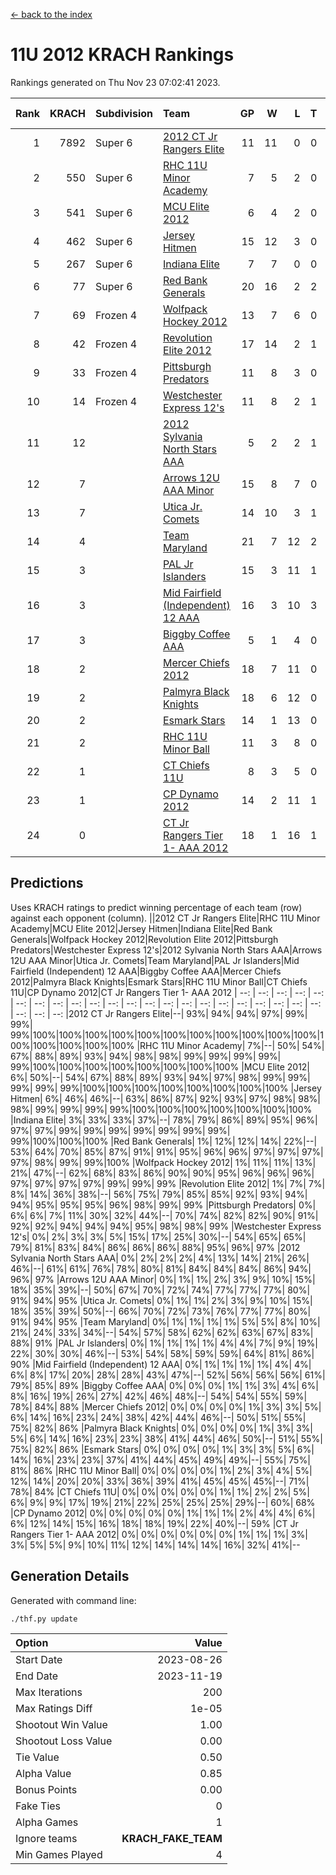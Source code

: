 [<- back to the index](readme.md)
# 11U 2012 KRACH Rankings
Rankings generated on Thu Nov 23 07:02:41 2023.

Rank|KRACH|Subdivision|Team|GP|W|L|T|OTW|OTL|SoS|Exp Wins|Win Diff
---:|---:|:---|:---|---:|---:|---:|---:|---:|---:|---:|---:|---:
1|7892|Super 6|[2012 CT Jr Rangers Elite](https://gamesheetstats.com/seasons/3664/teams/140909/schedule)|11|11|0|0|0|0|136|11.8|-0.0
2|550|Super 6|[RHC 11U Minor Academy](https://gamesheetstats.com/seasons/3664/teams/140913/schedule)|7|5|2|0|0|1|1140|5.8|-0.0
3|541|Super 6|[MCU Elite 2012](https://gamesheetstats.com/seasons/3664/teams/140908/schedule)|6|4|2|0|2|0|309|4.8|-0.0
4|462|Super 6|[Jersey Hitmen](https://gamesheetstats.com/seasons/3664/teams/140915/schedule)|15|12|3|0|0|0|1061|12.8|-0.0
5|267|Super 6|[Indiana Elite](https://gamesheetstats.com/seasons/3664/teams/144355/schedule)|7|7|0|0|0|0|5|7.9|0.0
6|77|Super 6|[Red Bank Generals](https://gamesheetstats.com/seasons/3664/teams/140916/schedule)|20|16|2|2|2|0|34|17.9|0.0
7|69|Frozen 4|[Wolfpack Hockey 2012](https://gamesheetstats.com/seasons/3664/teams/140914/schedule)|13|7|6|0|0|1|1287|7.8|-0.0
8|42|Frozen 4|[Revolution Elite 2012](https://gamesheetstats.com/seasons/3664/teams/140924/schedule)|17|14|2|1|1|0|15|15.4|0.0
9|33|Frozen 4|[Pittsburgh Predators](https://gamesheetstats.com/seasons/3664/teams/140925/schedule)|11|8|3|0|0|1|22|8.9|0.0
10|14|Frozen 4|[Westchester Express 12's](https://gamesheetstats.com/seasons/3664/teams/140919/schedule)|11|8|2|1|1|0|7|9.4|0.0
11|12||[2012 Sylvania North Stars AAA](https://gamesheetstats.com/seasons/3664/teams/162461/schedule)|5|2|2|1|0|0|91|3.4|0.0
12|7||[Arrows 12U AAA Minor](https://gamesheetstats.com/seasons/3664/teams/140920/schedule)|15|8|7|0|1|0|74|8.9|0.0
13|7||[Utica Jr. Comets](https://gamesheetstats.com/seasons/3664/teams/140923/schedule)|14|10|3|1|2|0|11|11.4|0.0
14|4||[Team Maryland](https://gamesheetstats.com/seasons/3664/teams/140928/schedule)|21|7|12|2|1|0|1453|8.9|0.0
15|3||[PAL Jr Islanders](https://gamesheetstats.com/seasons/3664/teams/140921/schedule)|15|3|11|1|0|2|1037|4.4|0.0
16|3||[Mid Fairfield (Independent) 12 AAA](https://gamesheetstats.com/seasons/3664/teams/140910/schedule)|16|3|10|3|0|2|48|5.4|0.0
17|3||[Biggby Coffee AAA](https://gamesheetstats.com/seasons/3664/teams/144354/schedule)|5|1|4|0|0|0|92|1.9|0.0
18|2||[Mercer Chiefs 2012](https://gamesheetstats.com/seasons/3664/teams/140918/schedule)|18|7|11|0|0|1|10|7.9|0.0
19|2||[Palmyra Black Knights](https://gamesheetstats.com/seasons/3664/teams/140927/schedule)|18|6|12|0|0|1|14|6.9|0.0
20|2||[Esmark Stars](https://gamesheetstats.com/seasons/3664/teams/140926/schedule)|14|1|13|0|0|0|166|1.9|0.0
21|2||[RHC 11U Minor Ball](https://gamesheetstats.com/seasons/3664/teams/140917/schedule)|11|3|8|0|0|0|20|3.9|0.0
22|1||[CT Chiefs 11U](https://gamesheetstats.com/seasons/3664/teams/140912/schedule)|8|3|5|0|0|1|2|3.9|0.0
23|1||[CP Dynamo 2012](https://gamesheetstats.com/seasons/3664/teams/140922/schedule)|14|2|11|1|0|0|65|3.4|0.0
24|0||[CT Jr Rangers Tier 1- AAA 2012](https://gamesheetstats.com/seasons/3664/teams/140911/schedule)|18|1|16|1|0|0|64|2.4|0.0

## Predictions
Uses KRACH ratings to predict winning percentage of each team (row) against each opponent (column).
||2012 CT Jr Rangers Elite|RHC 11U Minor Academy|MCU Elite 2012|Jersey Hitmen|Indiana Elite|Red Bank Generals|Wolfpack Hockey 2012|Revolution Elite 2012|Pittsburgh Predators|Westchester Express 12's|2012 Sylvania North Stars AAA|Arrows 12U AAA Minor|Utica Jr. Comets|Team Maryland|PAL Jr Islanders|Mid Fairfield (Independent) 12 AAA|Biggby Coffee AAA|Mercer Chiefs 2012|Palmyra Black Knights|Esmark Stars|RHC 11U Minor Ball|CT Chiefs 11U|CP Dynamo 2012|CT Jr Rangers Tier 1- AAA 2012
| --: | --: | --: | --: | --: | --: | --: | --: | --: | --: | --: | --: | --: | --: | --: | --: | --: | --: | --: | --: | --: | --: | --: | --: | --: 
|2012 CT Jr Rangers Elite|--| 93%| 94%| 94%| 97%| 99%| 99%| 99%|100%|100%|100%|100%|100%|100%|100%|100%|100%|100%|100%|100%|100%|100%|100%|100%
|RHC 11U Minor Academy|  7%|--| 50%| 54%| 67%| 88%| 89%| 93%| 94%| 98%| 98%| 99%| 99%| 99%| 99%| 99%|100%|100%|100%|100%|100%|100%|100%|100%
|MCU Elite 2012|  6%| 50%|--| 54%| 67%| 88%| 89%| 93%| 94%| 97%| 98%| 99%| 99%| 99%| 99%| 99%|100%|100%|100%|100%|100%|100%|100%|100%
|Jersey Hitmen|  6%| 46%| 46%|--| 63%| 86%| 87%| 92%| 93%| 97%| 98%| 98%| 98%| 99%| 99%| 99%| 99%|100%|100%|100%|100%|100%|100%|100%
|Indiana Elite|  3%| 33%| 33%| 37%|--| 78%| 79%| 86%| 89%| 95%| 96%| 97%| 97%| 99%| 99%| 99%| 99%| 99%| 99%| 99%| 99%|100%|100%|100%
|Red Bank Generals|  1%| 12%| 12%| 14%| 22%|--| 53%| 64%| 70%| 85%| 87%| 91%| 91%| 95%| 96%| 96%| 97%| 97%| 97%| 97%| 98%| 99%| 99%|100%
|Wolfpack Hockey 2012|  1%| 11%| 11%| 13%| 21%| 47%|--| 62%| 68%| 83%| 86%| 90%| 90%| 95%| 96%| 96%| 96%| 97%| 97%| 97%| 97%| 99%| 99%| 99%
|Revolution Elite 2012|  1%|  7%|  7%|  8%| 14%| 36%| 38%|--| 56%| 75%| 79%| 85%| 85%| 92%| 93%| 94%| 94%| 95%| 95%| 95%| 96%| 98%| 99%| 99%
|Pittsburgh Predators|  0%|  6%|  6%|  7%| 11%| 30%| 32%| 44%|--| 70%| 74%| 82%| 82%| 90%| 91%| 92%| 92%| 94%| 94%| 94%| 95%| 98%| 98%| 99%
|Westchester Express 12's|  0%|  2%|  3%|  3%|  5%| 15%| 17%| 25%| 30%|--| 54%| 65%| 65%| 79%| 81%| 83%| 84%| 86%| 86%| 86%| 88%| 95%| 96%| 97%
|2012 Sylvania North Stars AAA|  0%|  2%|  2%|  2%|  4%| 13%| 14%| 21%| 26%| 46%|--| 61%| 61%| 76%| 78%| 80%| 81%| 84%| 84%| 84%| 86%| 94%| 96%| 97%
|Arrows 12U AAA Minor|  0%|  1%|  1%|  2%|  3%|  9%| 10%| 15%| 18%| 35%| 39%|--| 50%| 67%| 70%| 72%| 74%| 77%| 77%| 77%| 80%| 91%| 94%| 95%
|Utica Jr. Comets|  0%|  1%|  1%|  2%|  3%|  9%| 10%| 15%| 18%| 35%| 39%| 50%|--| 66%| 70%| 72%| 73%| 76%| 77%| 77%| 80%| 91%| 94%| 95%
|Team Maryland|  0%|  1%|  1%|  1%|  1%|  5%|  5%|  8%| 10%| 21%| 24%| 33%| 34%|--| 54%| 57%| 58%| 62%| 62%| 63%| 67%| 83%| 88%| 91%
|PAL Jr Islanders|  0%|  1%|  1%|  1%|  1%|  4%|  4%|  7%|  9%| 19%| 22%| 30%| 30%| 46%|--| 53%| 54%| 58%| 59%| 59%| 64%| 81%| 86%| 90%
|Mid Fairfield (Independent) 12 AAA|  0%|  1%|  1%|  1%|  1%|  4%|  4%|  6%|  8%| 17%| 20%| 28%| 28%| 43%| 47%|--| 52%| 56%| 56%| 56%| 61%| 79%| 85%| 89%
|Biggby Coffee AAA|  0%|  0%|  0%|  1%|  1%|  3%|  4%|  6%|  8%| 16%| 19%| 26%| 27%| 42%| 46%| 48%|--| 54%| 54%| 55%| 59%| 78%| 84%| 88%
|Mercer Chiefs 2012|  0%|  0%|  0%|  0%|  1%|  3%|  3%|  5%|  6%| 14%| 16%| 23%| 24%| 38%| 42%| 44%| 46%|--| 50%| 51%| 55%| 75%| 82%| 86%
|Palmyra Black Knights|  0%|  0%|  0%|  0%|  1%|  3%|  3%|  5%|  6%| 14%| 16%| 23%| 23%| 38%| 41%| 44%| 46%| 50%|--| 51%| 55%| 75%| 82%| 86%
|Esmark Stars|  0%|  0%|  0%|  0%|  1%|  3%|  3%|  5%|  6%| 14%| 16%| 23%| 23%| 37%| 41%| 44%| 45%| 49%| 49%|--| 55%| 75%| 81%| 86%
|RHC 11U Minor Ball|  0%|  0%|  0%|  0%|  1%|  2%|  3%|  4%|  5%| 12%| 14%| 20%| 20%| 33%| 36%| 39%| 41%| 45%| 45%| 45%|--| 71%| 78%| 84%
|CT Chiefs 11U|  0%|  0%|  0%|  0%|  0%|  1%|  1%|  2%|  2%|  5%|  6%|  9%|  9%| 17%| 19%| 21%| 22%| 25%| 25%| 25%| 29%|--| 60%| 68%
|CP Dynamo 2012|  0%|  0%|  0%|  0%|  0%|  1%|  1%|  1%|  2%|  4%|  4%|  6%|  6%| 12%| 14%| 15%| 16%| 18%| 18%| 19%| 22%| 40%|--| 59%
|CT Jr Rangers Tier 1- AAA 2012|  0%|  0%|  0%|  0%|  0%|  0%|  1%|  1%|  1%|  3%|  3%|  5%|  5%|  9%| 10%| 11%| 12%| 14%| 14%| 14%| 16%| 32%| 41%|--

## Generation Details

Generated with command line:
```
./thf.py update
```

| Option | Value |
| :----- | ----: |
| Start Date | 2023-08-26 |
| End Date | 2023-11-19 |
| Max Iterations | 200 |
| Max Ratings Diff | 1e-05 |
| Shootout Win Value | 1.00 |
| Shootout Loss Value | 0.00 |
| Tie Value | 0.50 |
| Alpha Value | 0.85 |
| Bonus Points | 0.00 |
| Fake Ties | 0 |
| Alpha Games | 1 |
| Ignore teams | __KRACH_FAKE_TEAM__ |
| Min Games Played | 4 |


